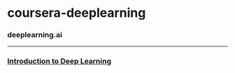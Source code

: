 # coursera-deeplearning
### deeplearning.ai
---
### [Introduction to Deep Learning](https://github.com/osebin/coursera-deeplearning/blob/master/Introduction.md)
